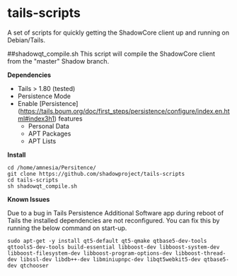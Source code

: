 # tails-scripts

A set of scripts for quickly getting the ShadowCore client up and running on Debian/Tails.

##shadowqt_compile.sh
This script will compile the ShadowCore client from the "master" Shadow branch.

**Dependencies**
* Tails > 1.80 (tested)
* Persistence Mode
* Enable [Persistence] (https://tails.boum.org/doc/first_steps/persistence/configure/index.en.html#index3h1) features
  * Personal Data
  *	APT Packages
  * APT Lists

**Install**
```
cd /home/amnesia/Persitence/
git clone https://github.com/shadowproject/tails-scripts
cd tails-scripts
sh shadowqt_compile.sh
```

**Known Issues** 

Due to a bug in Tails Persistence Additional Software app during reboot of Tails the installed dependencies are not reconfigured.
You can fix this by running the below command on start-up.

`sudo apt-get -y install qt5-default qt5-qmake qtbase5-dev-tools qttools5-dev-tools build-essential libboost-dev libboost-system-dev libboost-filesystem-dev libboost-program-options-dev libboost-thread-dev libssl-dev libdb++-dev libminiupnpc-dev libqt5webkit5-dev qtbase5-dev qtchooser
`
